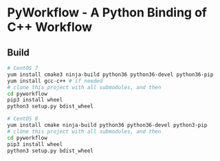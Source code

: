 # PyWorkflow - A Python Binding of C++ Workflow

## Build

```bash
# CentOS 7
yum install cmake3 ninja-build python36 python36-devel python36-pip
yum install gcc-c++ # if needed
# clone this project with all submodules, and then
cd pyworkflow
pip3 install wheel
python3 setup.py bdist_wheel
```

```bash
# CentOS 8
yum install cmake ninja-build python36 python36-devel python3-pip
# clone this project with all submodules, and then
cd pyworkflow
pip3 install wheel
python3 setup.py bdist_wheel
```
